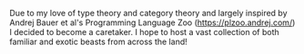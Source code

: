 Due to my love of type theory and category theory and largely inspired by Andrej Bauer et al's Programming Language Zoo (https://plzoo.andrej.com/) I decided to become a caretaker. I hope to host a vast collection of both familiar and exotic beasts from across the land!
